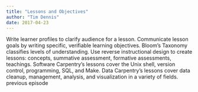 ```yaml
---
title: "Lessons and Objectives"
author: "Tim Dennis"
date: 2017-04-23
---
```

Write learner profiles to clarify audience for a lesson.
Communicate lesson goals by writing specific, verifiable learning objectives.
Bloom’s Taxonomy classifies levels of understanding.
Use reverse instructional design to create lessons: concepts, summative assessment, formative assessments, teachings.
Software Carpentry’s lessons cover the Unix shell, version control, programming, SQL, and Make.
Data Carpentry’s lessons cover data cleanup, management, analysis, and visualization in a variety of fields.
previous episode
